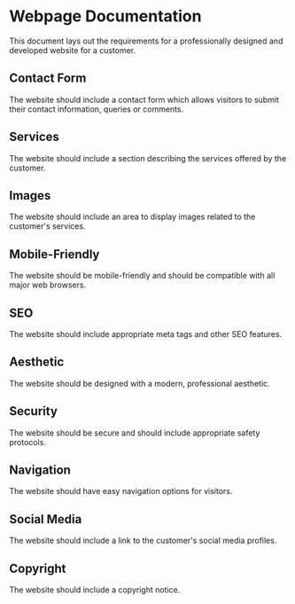 # Webpage Documentation
This document lays out the requirements for a professionally designed and developed website for a customer.

## Contact Form
The website should include a contact form which allows visitors to submit their contact information, queries or comments.

## Services
The website should include a section describing the services offered by the customer.

## Images
The website should include an area to display images related to the customer's services.

## Mobile-Friendly
The website should be mobile-friendly and should be compatible with all major web browsers.

## SEO
The website should include appropriate meta tags and other SEO features.

## Aesthetic
The website should be designed with a modern, professional aesthetic.

## Security
The website should be secure and should include appropriate safety protocols.

## Navigation
The website should have easy navigation options for visitors.

## Social Media
The website should include a link to the customer's social media profiles.

## Copyright
The website should include a copyright notice.